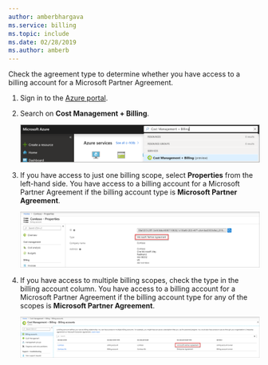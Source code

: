 ```yaml
---
author: amberbhargava
ms.service: billing
ms.topic: include
ms.date: 02/28/2019
ms.author: amberb
---
```

 
Check the agreement type to determine whether you have access to a billing account for a Microsoft Partner Agreement.
 
1. Sign in to the [Azure portal]( http://portal.azure.com).
 
2. Search on **Cost Management + Billing**.
 
   ![Screenshot that shows Azure portal search](./media/billing-check-mpa/search-cmb.png)
 
3. If you have access to just one billing scope, select **Properties** from the left-hand side. You have access to a billing account for a Microsoft Partner Agreement if the billing account type is **Microsoft Partner Agreement**.
 
    ![Screenshot that shows microsoft partner agreement in properties page](./media/billing-check-mpa/mpa-property.png)
 
4. If you have access to multiple billing scopes, check the type in the billing account column. You have access to a billing account for a Microsoft Partner Agreement if the billing account type for any of the scopes is **Microsoft Partner Agreement**.
 
    ![Screenshot that shows microsoft partner agreement in billing account list page](./media/billing-check-mpa/mpa-in-the-list.png)
 